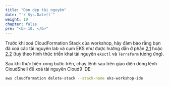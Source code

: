 ```yaml
---
title: "Dọn dẹp tài nguyên"
date: "`r Sys.Date()`"
weight: 10
chapter: false
pre: "<b> 10. </b>"
---
```


Trước khi xoá CloudFormation Stack của workshop, hãy đảm bảo rằng bạn đã xoá các tài nguyên lab và cụm EKS như được hướng dẫn ở phần [2.1](../2-Prerequiste/2.1-eksctl/) hoặc [2.2](../2-Prerequiste/2.2-terraform/) (tuỳ theo hình thức triển khai tài nguyên `eksctl` và `Terraform` tương ứng).

Sau khi thực hiện xong bước trên, chạy lệnh sau trên giao diện dòng lệnh CloudShell để xoá tài nguyên Cloud9 IDE:
```bash
aws cloudformation delete-stack --stack-name eks-workshop-ide
```